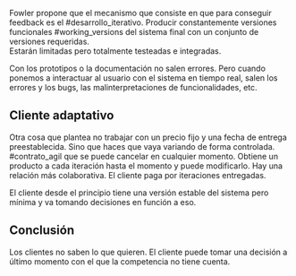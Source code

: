 Fowler propone que el mecanismo que consiste en que para conseguir feedback es el #desarrollo_iterativo. Producir constantemente versiones funcionales #working_versions del sistema final con un conjunto de versiones requeridas.  
Estarán limitadas pero totalmente testeadas e integradas.

Con los prototipos o la documentación no salen errores. Pero cuando ponemos a interactuar al usuario con el sistema en tiempo real, salen los errores y los bugs, las malinterpretaciones de funcionalidades, etc.

## Cliente adaptativo

Otra cosa que plantea no trabajar con un precio fijo y una fecha de entrega preestablecida. Sino que haces que vaya variando de forma controlada. #contrato_agil que se puede cancelar en cualquier momento.
Obtiene un producto a cada iteración hasta el momento y puede modificarlo. 
Hay una relación más colaborativa. El cliente paga por iteraciones entregadas. 

El cliente desde el principio tiene una versión estable del sistema pero mínima y va tomando decisiones en función a eso.

## Conclusión

Los clientes no saben lo que quieren. 
El cliente puede tomar una decisión a último momento con el que la competencia no tiene cuenta.



